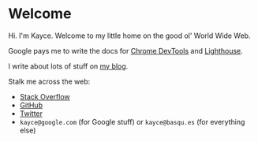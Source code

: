 <h1>Welcome</h1>

Hi. I'm Kayce. Welcome to my little home on the good ol' World Wide Web.

Google pays me to write the docs for [Chrome DevTools][CDT] and [Lighthouse][LH].

[CDT]: https://developers.google.com/web/tools/chrome-devtools
[LH]: https://developers.google.com/web/tools/lighthouse

I write about lots of stuff on [my blog](/on).

Stalk me across the web:

* [Stack Overflow](https://stackoverflow.com/users/1669860/kayce-basques)
* [GitHub](https://github.com/kaycebasques)
* [Twitter](https://twitter.com/kaycebasques)
* `kayce@google.com` (for Google stuff) or `kayce@basqu.es` (for everything else)

